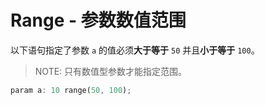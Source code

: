 # Range - 参数数值范围

以下语句指定了参数 `a` 的值必须**大于等于** `50` 并且**小于等于** `100`。

> NOTE: 只有数值型参数才能指定范围。

```rust
param a: 10 range(50, 100);
```
